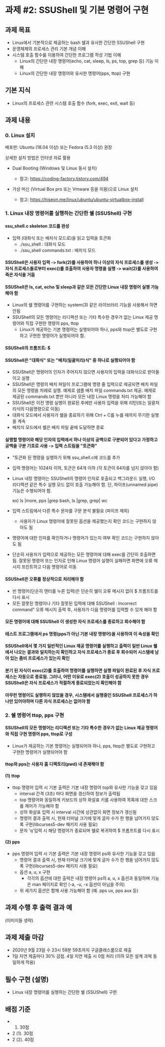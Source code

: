# 과제 #2: SSUShell 및 기본 명령어 구현

## 과제 목표

- Linux에서 기본적으로 제공하는 bash 쉘과 유사한 간단한 SSUShell 구현
- 운영체제의 프로세스 관리 기본 개념 이해
- 시스템 호출 함수를 이용하여 간단한 프로그램 작성 기법 이해
  - Linux의 간단한 내장 명령어(echo, cat, sleep, ls, ps, top, grep 등) 기능 이해
  - Linux의 간단한 내장 명령어와 유사한 명령어(pps, ttop) 구현

## 기본 지식

- Linux의 프로세스 관련 시스템 호출 함수 (fork, exec, exit, wait 등)

## 과제 내용

### 0. Linux 설치

  배포판: Ubuntu (18.04 이상) 또는 Fedora (5.3 이상) 권장
  
  상세한 설치 방법은 인터넷 자료 활용
  
  - Dual Booting (Windows 및 Linux 동시 설치)
    
    * 참고: https://coding-factory.tistory.com/494

  - 가상 머신 (Virtual Box pro 또는 Vmware 등을 이용)으로 Linux 설치

    * 참고: https://hiseon.me/linux/ubuntu/ubuntu-virtualbox-install

### 1. Linux 내장 명령어를 실행하는 간단한 쉘 (SSUShell) 구현

#### ssu_shell.c skeleton 코드를 완성
  - 입력 (대화식 또는 배치식 모드로)을 읽고 입력을 토큰화
    - ./ssu_shell : 대화식 모드
    - ./ssu_shell commands.txt : 배치식 모드

#### SSUShell은 사용자 입력 -> fork(2)를 사용하여 하나 이상의 자식 프로세스를 생성 -> 자식 프로세스들로부터 exec()를 호출하여 사용자 명령을 실행 -> wait(2)를 사용하여 죽은 자식을 거둠

#### SSUShell은 ls, cat, echo 및 sleep과 같은 모든 간단한 Linux 내장 명령어 실행 가능해야 함
  - Linux의 쉘 명령어를 구현하는 system(3) 같은 라이브러리 기능을 사용해서 하면 안됨
  - SSUShell의 모든 명령어는 리디렉션 또는 기타 특수한 경우가 없는 Linux 제공 명령어와 직접 구현한 명령어 pps, ttop
    - Linux가 제공하는 기본 명령어는 실행되어야 하나, pps와 ttop은 별도로 구현하고 구현한 명령어가 실행되어야 함.

#### SSUShell의 프롬프트: $

#### SSUShell은 "대화식" 또는 "배치(일괄처리)식" 중 하나로 실행되어야 함
  - SSUShell은 명령어의 인자가 주어지지 않으면 사용자의 입력을 대화식으로 받아들이고 실행
  - SSUShell은 명령의 배치 파일이 프로그램에 명령 줄 입력으로 제공되면 배치 파일의 모든 명령을 차례로 실행. 예제로 샘플 배치 파일 commands.txt 제공. 예제로 제공된 commands.txt 뿐만 아니라 모든 내장 Linux 명령을 처리 가능해야 함
  - SSUShell은 이전 명령 실행이 완료된 후에만 사용자 입력을 위해 리턴(또는 일괄처리식의 다음명령으로 이동)
  - 대화식 모드에서 사용자가 쉘을 종료하기 위해 Ctrl + C를 누를 때까지 무기한 실행을 계속
  - 배치식 모드에서 쉘은 배치 파일 끝에 도달하면 종료

#### 실행할 명령어와 해당 인자의 입력에서 하나 이상의 공백으로 구분되어 있다고 가정하고 공백을 구분 기호로 사용 -> 입력 스트림을 "토큰화"
  - "토큰화 된 명령을 실행하기 위해 ssu_shell.c에 코드를 추가
  - 입력 명령어는 1024자 이하, 토큰은 64개 이하 (각 토큰이 64자를 넘지 않아야 함)
  - Linux 내장 명령어는 SSUShell의 명령어 인자로 호출되고 백그라운드 실행, I/O 리디렉션 같은 특수 실행 모드 없이 호출 가능해야 함. 단, 파이프(unnamed pipe) 기능은 수행되어야 함.
    
    ex) ls |more, pps |grep bash, ls |grep, grep| wc
  - 입력 스트림에서 다른 특수 문자를 구문 분석 불필요 (파이프 제외)
    
    - 사용자가 Linux 명령어에 잘못된 옵션을 제공했는지 확인 코드는 구현하지 않아도 됨
  - 명령어에 대한 인자를 확인하거나 명령어가 있는지 여부 확인 코드는 구현하지 않아도 됨
  - 단순히 사용자가 입력으로 제공하는 모든 명령어에 대해 exec를 간단히 호출하면 됨. 잘못된 명령어 또는 인자로 인해 Linux 명령어 실행이 실패하면 화면에 오류 메시지 프린트하고 다음 명령어로 이동

#### SSUShell은 오류를 정상적으로 처리해야 함
  - 빈 명령어(단순히 엔터를 누른 입력)은 단순히 쉘이 오류 메시지 없이 $ 프롬프트를 다시 표시
  - 모든 잘못된 명령이나 기타 잘못된 입력에 대해 SSUShell : Incorrect command" 오류 메시지 출력 후, 사용자가 다음 명령어를 입력할 수 있게 해야 함

#### 모든 명령어에 대해 SSUShell 이 생성한 자식 프로세스를 종료하고 회수해야 함

#### 테스트 프로그램에서 ps 명령(pps가 아닌 기본 내장 명령어)을 사용하여 이 속성을 확인

#### SSUShell에서 몇 가지 일반적인 Linux 제공 명령어를 실행하고 출력이 일반 Linux 쉘에서 나오는 결과와 일치하는지 확인하고 자식 프로세스가 종료 후 회수되어 시스템에 남아 있는 좀비 프로세스가 있는지 확인

#### 분기 된 자식이 exec(2)를 호출하여 명령어를 실행하면 실행 파일이 완료된 후 자식 프로세스는 자동으로 종료됨. 그러나, 어떤 이유로 exec(2) 호출이 성공하지 못한 경우 SSUShell은 자식 프로세스가 적절하게 종료되었는지 확인해야 함

#### 아무런 명령어도 실행하지 않았을 경우, 시스템에서 실행중인 SSUShell 프로세스가 하나만 있어야하며 다른 자식 프로세스는 없어야 함

### 2. 쉘 명령어 ttop, pps 구현

#### SSUShell의 모든 명령어는 리디렉션 또는 기타 특수한 경우가 없는 Linux 제공 명령어와 직접 구현 명령어 pps, ttop로 구성

  - Linux가 제공하는 기본 명령어는 실행되어야 하나, pps, ttop은 별도로 구현하고 구현한 명령어가 실행되어야 함

#### ttop와 pps는 사용자 홈 디렉토리(pwd) 내 존재해야 함

#### (1) ttop

  - ttop 명령어 입력 시 기본 출력은 기본 내장 명령어 top와 유사한 기능을 갖고 있음
    - interval 간격 (3초) 마다 화면을 갱신하여 정보가 출력됨
    - top 명령어와 동일하게 키보드의 상하 화살표 키를 사용하여 목록에 대한 스크롤 제어가 가능해야 함
    - 상하 화살표 입력 시 interval 시간에 상관없이 화면 정보가 갱신됨
    - 명령어 결과 출력 시, 현재 터미널 크기에 맞게 글자 수가 한 행을 넘어가지 않도록 구현(libcurses5-dev 패키지 사용 필요)
    - 문자 'q'입력 시 해당 명령어가 종료되며 쉘로 복귀하여 $ 프롬프트를 다시 표시

#### (2) pps

  - pps 명령어 입력 시 기본 출력은 기본 내장 명령어 ps와 유사한 기능을 갖고 있음
    - 명령어 결과 출력 시, 현재 터미널 크기에 맞게 글자 수가 한 행을 넘어가지 않도록 구현(libcurses5-dev 패키지 사용 필요)
    - 옵션 a, u, x 구현
      - 각각의 옵션에 대한 출력은 내장 명령어 ps의 a, u, x 옵션과 동일하며 기능은 man 페이지로 확인 (-a, -u, -x 옵션이 아님을 주의)
    - 위 세가지 옵션은 함께 사용 가능해야 함 (예. pps ux, pps aux 등)

## 과제 수행 후 출력 결과 예

(이미지들 생략)

## 과제 제출 마감

- 2020년 9월 23일 수 23시 59분 59초까지 구글클래스룸으로 제출
- 1일 지연 제출마다 30% 감점. 4일 지연 제출 시 0점 처리 (이하 모든 설계 과제 동일하게 적용)

## 필수 구현 (설명)

- Linux 내장 명령어를 실행하는 간단한 쉘 (SSUShell) 구현

## 배점 기준

  - 1. 30점
  - 2 (1). 30점
  - 2 (2). 40점
  

